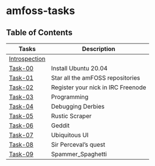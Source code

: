 # amfoss-tasks
## Table of Contents
|Tasks|Description|
|------|------|
|<a href="https://github.com/krishkavya/amfoss-tasks/tree/main/Introspection">Introspection</a> |  |
|<a href="https://github.com/krishkavya/amfoss-tasks/tree/main/Task-00">Task-00</a> |Install Ubuntu 20.04|
|<a href="https://github.com/krishkavya/amfoss-tasks/tree/main/Task-01">Task-01</a> |Star all the amFOSS repositories|
|<a href="https://github.com/krishkavya/amfoss-tasks/tree/main/Task-02">Task-02</a> |Register your nick in IRC Freenode|
|<a href="https://github.com/krishkavya/amfoss-tasks/tree/main/Task-03">Task-03</a> |Programming|
|<a href="https://github.com/krishkavya/amfoss-tasks/tree/main/Task-04">Task-04</a> |Debugging Derbies|
|<a href="https://github.com/krishkavya/amfoss-tasks/tree/main/Task-05">Task-05</a> |Rustic Scraper|
|<a href="https://github.com/krishkavya/amfoss-tasks/tree/main/Task-06">Task-06</a> |Geddit|
|<a href="https://github.com/krishkavya/amfoss-tasks/tree/main/Task-07">Task-07</a> |Ubiquitous UI|
|<a href="https://github.com/krishkavya/amfoss-tasks/tree/main/Task-08">Task-08</a> |Sir Perceval’s quest|
|<a href="https://github.com/krishkavya/amfoss-tasks/tree/main/Task-09">Task-09</a> |Spammer_Spaghetti|
